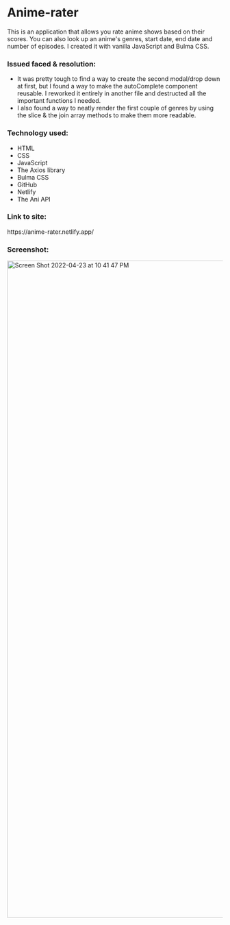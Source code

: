 # Anime-rater

This is an application that allows you rate anime shows based on their scores. You can also look up an anime's genres, start date, end date and number of episodes. I created it with vanilla JavaScript and Bulma CSS.

<h3>Issued faced & resolution:</h3>

- It was pretty tough to find a way to create the second modal/drop down at first, but I found a way to make the autoComplete component reusable. I reworked it entirely in another file and destructed all the important functions I needed.
- I also found a way to neatly render the first couple of genres by using the slice & the join array methods to make them more readable.

<h3>Technology used:</h3>

- HTML
- CSS
- JavaScript
- The Axios library
- Bulma CSS
- GitHub
- Netlify
- The Ani API

<h3>Link to site:</h3>
https://anime-rater.netlify.app/


<h3>Screenshot:</h3>
<img width="1533" alt="Screen Shot 2022-04-23 at 10 41 47 PM" src="https://user-images.githubusercontent.com/40691059/165148532-f1563892-a5f0-4677-b9fa-469a6bc57c45.png">



